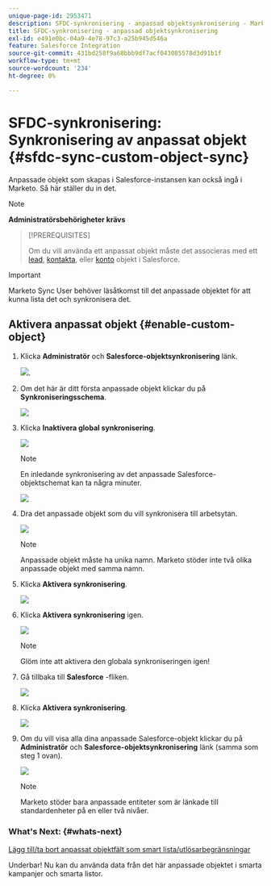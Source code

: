 ```yaml
---
unique-page-id: 2953471
description: SFDC-synkronisering - anpassad objektsynkronisering - Marketo-dokument - produktdokumentation
title: SFDC-synkronisering - anpassad objektsynkronisering
exl-id: e491e0bc-04a9-4e78-97c3-a25b945d546a
feature: Salesforce Integration
source-git-commit: 431bd258f9a68bbb9df7acf043085578d3d91b1f
workflow-type: tm+mt
source-wordcount: '234'
ht-degree: 0%

---
```


# SFDC-synkronisering: Synkronisering av anpassat objekt {#sfdc-sync-custom-object-sync}

Anpassade objekt som skapas i Salesforce-instansen kan också ingå i Marketo.  Så här ställer du in det.

>[!NOTE]
>
>**Administratörsbehörigheter krävs**

>[!PREREQUISITES]
>
>Om du vill använda ett anpassat objekt måste det associeras med ett [lead](/help/marketo/product-docs/crm-sync/salesforce-sync/sfdc-sync-details/sfdc-sync-field-sync.md), [kontakta](/help/marketo/product-docs/crm-sync/salesforce-sync/sfdc-sync-details/sfdc-sync-contact-sync.md), eller [konto](/help/marketo/product-docs/crm-sync/salesforce-sync/sfdc-sync-details/sfdc-sync-account-sync.md) objekt i Salesforce.

>[!IMPORTANT]
>
>Marketo Sync User behöver läsåtkomst till det anpassade objektet för att kunna lista det och synkronisera det.

## Aktivera anpassat objekt  {#enable-custom-object}

1. Klicka **Administratör** och **Salesforce-objektsynkronisering** länk.

   ![](assets/image2015-11-19-10-3a28-3a5.png).

1. Om det här är ditt första anpassade objekt klickar du på **Synkroniseringsschema**.

   ![](assets/rtaimage-2.png)

1. Klicka **Inaktivera global synkronisering**.

   ![](assets/image2015-4-22-10-3a45-3a0.png)

   >[!NOTE]
   >
   >En inledande synkronisering av det anpassade Salesforce-objektschemat kan ta några minuter.

   ![](assets/image2015-4-22-10-3a45-3a18.png)

1. Dra det anpassade objekt som du vill synkronisera till arbetsytan.

   ![](assets/image2015-4-22-10-3a45-3a30.png)

   >[!NOTE]
   >
   >Anpassade objekt måste ha unika namn. Marketo stöder inte två olika anpassade objekt med samma namn.

1. Klicka **Aktivera synkronisering**.

   ![](assets/image2015-4-22-10-3a45-3a50.png)

1. Klicka **Aktivera synkronisering** igen.

   ![](assets/image2015-4-22-10-3a46-3a10.png)

   >[!NOTE]
   >
   >Glöm inte att aktivera den globala synkroniseringen igen!

1. Gå tillbaka till **Salesforce** -fliken.

   ![](assets/image2015-4-22-10-3a46-3a25.png)

1. Klicka **Aktivera synkronisering**.

   ![](assets/image2015-4-22-10-3a50-3a26.png)

1. Om du vill visa alla dina anpassade Salesforce-objekt klickar du på **Administratör** och **Salesforce-objektsynkronisering** länk (samma som steg 1 ovan).

   ![](assets/image2016-6-23-9-3a28-3a23.png)

   >[!NOTE]
   >
   >Marketo stöder bara anpassade entiteter som är länkade till standardenheter på en eller två nivåer.

### What&#39;s Next: {#whats-next}

[Lägg till/ta bort anpassat objektfält som smart lista/utlösarbegränsningar](/help/marketo/product-docs/crm-sync/salesforce-sync/setup/optional-steps/add-remove-custom-object-field-as-smart-list-trigger-constraints.md)

Underbar! Nu kan du använda data från det här anpassade objektet i smarta kampanjer och smarta listor.
